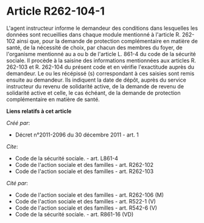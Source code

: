 # Article R262-104-1

L'agent instructeur informe le demandeur des conditions dans lesquelles les données sont recueillies dans chaque module
mentionné à l'article R. 262-102  ainsi que, pour la demande de protection complémentaire en matière de santé, de la
nécessité de choix, par chacun des membres du foyer, de l'organisme mentionné au a ou b de l'article L. 861-4 du code de la
sécurité sociale. Il procède à la saisine des informations mentionnées aux articles R. 262-103 et R. 262-104 du présent code
et en vérifie l'exactitude auprès du demandeur. Le ou les récépissé (s) correspondant à ces saisies sont remis ensuite au
demandeur. Ils indiquent la date de dépôt, auprès du service instructeur du revenu de solidarité active, de la demande de
revenu de solidarité active et celle, le cas échéant, de la demande de protection complémentaire en matière de santé.

**Liens relatifs à cet article**

_Créé par_:

  - Décret n°2011-2096 du 30 décembre 2011 - art. 1

_Cite_:

  - Code de la sécurité sociale. - art. L861-4
  - Code de l'action sociale et des familles - art. R262-102
  - Code de l'action sociale et des familles - art. R262-103

_Cité par_:

  - Code de l'action sociale et des familles - art. R262-106 (M)
  - Code de l'action sociale et des familles - art. R522-1 (V)
  - Code de l'action sociale et des familles - art. R542-6 (V)
  - Code de la sécurité sociale. - art. R861-16 (VD)
